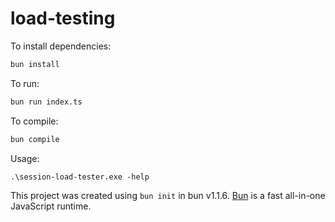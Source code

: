 # load-testing

To install dependencies:

```bash
bun install
```

To run:

```bash
bun run index.ts
```

To compile:
```bash
bun compile
```

Usage:
```
.\session-load-tester.exe -help
```

This project was created using `bun init` in bun v1.1.6. [Bun](https://bun.sh) is a fast all-in-one JavaScript runtime.
